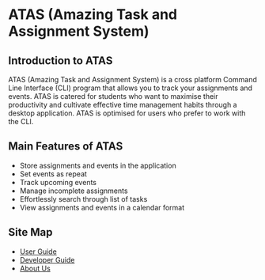 # ATAS (Amazing Task and Assignment System)

## Introduction to ATAS
ATAS (Amazing Task and Assignment System) is a cross platform Command Line Interface (CLI) program that allows you to track your assignments and events. ATAS is catered for students who want to maximise their productivity and cultivate effective time management habits through a desktop application. ATAS is optimised for users who prefer to work with the CLI.

## Main Features of ATAS
- Store assignments and events in the application
- Set events as repeat
- Track upcoming events 
- Manage incomplete assignments
- Effortlessly search through list of tasks
- View assignments and events in a calendar format 

## Site Map 
* [User Guide](https://ay1920s2-cs2113t-m16-1.github.io/tp/UserGuide.html)
* [Developer Guide](https://ay1920s2-cs2113t-m16-1.github.io/tp/DeveloperGuide.html)
* [About Us](https://ay1920s2-cs2113t-m16-1.github.io/tp/AboutUs.html)

